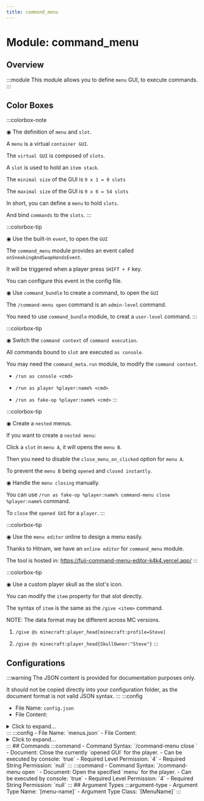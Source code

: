 ```yaml
---
title: command_menu
---
```



# Module: command_menu

## Overview
:::module
This module allows you to define `menu` GUI, to execute commands.
:::
## Color Boxes

:::colorbox-note

◉ The definition of `menu` and `slot`.

A `menu` is a virtual `container GUI`.

The `virtual GUI` is composed of `slots`.

A `slot` is used to hold an `item stack`.

The `minimal size` of the GUI is `9 x 1 = 9 slots`

The `maximal size` of the GUI is `9 x 6 = 54 slots`



In short, you can define a `menu` to hold `slots`.

And bind `commands` to the `slots`.
:::

:::colorbox-tip

◉ Use the built-in `event`, to open the `GUI`

The `command_menu` module provides an event called `onSneakingAndSwapHandsEvent`.

It will be triggered when a player press `SHIFT + F` key.

You can configure this event in the config file.



◉ Use `command_bundle` to create a command, to open the `GUI`

The `/command-menu open` command is an `admin-level` command.

You need to use `command_bundle` module, to creat a `user-level` command.
:::

:::colorbox-tip

◉ Switch the `command context` of `command execution`.

All commands bound to `slot` are executed `as console`.

You may need the `command_meta.run` module, to modify the `command context`.

- `/run as console <cmd>`

- `/run as player %player:name% <cmd>`

- `/run as fake-op %player:name% <cmd>`
:::

:::colorbox-tip

◉ Create a `nested` menus.

If you want to create a `nested menu`:

Click a `slot` in `menu A`, it will opens the `menu B`.

Then you need to disable the `close_menu_on_clicked` option for `menu A`.

To prevent the `menu B` being `opened` and `closed instantly`.



◉ Handle the `menu closing` manually.

You can use `/run as fake-op %player:name% command-menu close %player:name%` command.

To `close` the `opened GUI` for a `player`.
:::

:::colorbox-tip

◉ Use the `menu editor` online to design a menu easily.

Thanks to Hitnam, we have an `online editor` for `command_menu` module.

The tool is hosted in: https://fuji-command-menu-editor-k4k4.vercel.app/
:::

:::colorbox-tip

◉ Use a custom player skull as the slot's icon.

You can modify the `item` property for that slot directly.

The syntax of `item` is the same as the `/give <item>` command.



NOTE: The data format may be different across MC versions.

1. `/give @s minecraft:player_head[minecraft:profile=Steve]`

2. `/give @s minecraft:player_head{SkullOwner:"Steve"}`
:::

## Configurations
:::warning
The JSON content is provided for documentation purposes only.

It should not be copied directly into your configuration folder, as the document format is not valid JSON syntax.
:::
:::config
- File Name: `config.json`
- File Content: 
<details>

<summary>Click to expand...</summary>

```json showLineNumbers title="config/fuji/modules/command_menu/config.json"
{
  "onSneakingAndSwapHandsEvent": {
    "enable": true,
    "commands": [
      "command-menu open %player:name% example-menu"
    ]
  }
}
```
</details>
:::
:::config
- File Name: `menus.json`
- File Content: 
<details>

<summary>Click to expand...</summary>

```json showLineNumbers title="config/fuji/modules/command_menu/menus.json"
{
  /* Defined `menus`. */
  "menus": {
    "another-menu": {
      "title": "<blue>Another menu.",
      "lines": 2,
      "close_menu_on_clicked": false,
      "commands": {
        "on_open_commands": [],
        "on_closed_commands": []
      },
      "slots": [
        {
          "index": 0,
          "other_indexes": [],
          "fill_blank_indexes": false,
          "item": "minecraft:golden_apple",
          "count": 2,
          "display_name": "This is another menu.",
          "hide_tooltip": false,
          "glow": false,
          "lore": [],
          "view_requirement": {
            "level": 0,
            "string": null
          },
          "commands": {
            "on_left_click_commands": [
              "send-message %player:name% You just clicked me.",
              "chain has-level? %player:name% 4 chain send-message %player:name% <yellow>You are op player.",
              "command-menu close %player:name%"
            ],
            "on_left_shift_click_commands": [],
            "on_right_click_commands": [],
            "on_right_shift_click_commands": [],
            "on_middle_click_commands": []
          }
        },
        {
          "index": 1,
          "other_indexes": [],
          "fill_blank_indexes": false,
          "item": "minecraft:clock",
          "count": 1,
          "display_name": "Click me to refresh: %server:uptime%",
          "hide_tooltip": false,
          "glow": false,
          "lore": [],
          "view_requirement": {
            "level": 0,
            "string": null
          },
          "commands": {
            "on_left_click_commands": [
              "command-menu open %player:name% another-menu"
            ],
            "on_left_shift_click_commands": [],
            "on_right_click_commands": [],
            "on_right_shift_click_commands": [],
            "on_middle_click_commands": []
          }
        }
      ]
    },
    "example-menu": {
      "title": "<blue>My Example Menu",
      "lines": 6,
      "close_menu_on_clicked": false,
      "commands": {
        "on_open_commands": [],
        "on_closed_commands": []
      },
      "slots": [
        {
          "index": 0,
          "other_indexes": [],
          "fill_blank_indexes": false,
          "item": "minecraft:stone",
          "count": 42,
          "display_name": "<blue>My Nice Item Name",
          "hide_tooltip": false,
          "glow": false,
          "lore": [
            "<green>Hello %player:name%",
            "<yellow>You are in %world:id%"
          ],
          "view_requirement": {
            "level": 0,
            "string": null
          },
          "commands": {
            "on_left_click_commands": [
              "send-message %player:name% You just clicked me.",
              "chain has-level? %player:name% 4 chain send-message %player:name% <yellow>You are op player.",
              "command-menu close %player:name%"
            ],
            "on_left_shift_click_commands": [],
            "on_right_click_commands": [],
            "on_right_shift_click_commands": [],
            "on_middle_click_commands": []
          }
        },
        {
          "index": 1,
          "other_indexes": [],
          "fill_blank_indexes": false,
          "item": "minecraft:apple",
          "count": 42,
          "display_name": "<green>Click to to open another menu.",
          "hide_tooltip": false,
          "glow": true,
          "lore": [],
          "view_requirement": {
            "level": 0,
            "string": null
          },
          "commands": {
            "on_left_click_commands": [
              "command-menu open %player:name% another-menu"
            ],
            "on_left_shift_click_commands": [],
            "on_right_click_commands": [],
            "on_right_shift_click_commands": [],
            "on_middle_click_commands": []
          }
        }
      ]
    }
  }
}
```
</details>
:::
## Commands
:::command
- Command Syntax: `/command-menu close <ServerPlayerEntity player>`
- Document: Close the currently `opened GUI` for the player.
- Can be executed by console: `true`
- Required Level Permission: `4`
- Required String Permission: `null`
:::
:::command
- Command Syntax: `/command-menu open <ServerPlayerEntity player> <MenuName menuName>`
- Document: Open the specified `menu` for the player.
- Can be executed by console: `true`
- Required Level Permission: `4`
- Required String Permission: `null`
:::
## Argument Types
:::argument-type
- Argument Type Name: `[menu-name]`
- Argument Type Class: `[MenuName]`
:::

